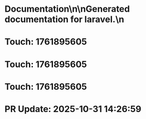# Documentation\n\nGenerated documentation for laravel.\n

# Touch: 1761895605

# Touch: 1761895605

# Touch: 1761895605

# PR Update: 2025-10-31 14:26:59
